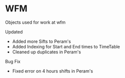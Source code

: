 # WFM
Objects used for work at wfm

Updated
- Added more Sifts to Peram's
- Added Indexing for Start and End times to TimeTable
- Cleaned up duplicates in Peram's

Bug Fix
- Fixed error on 4 hours shifts in Peram's

